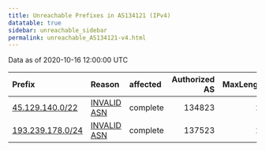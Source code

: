 ```yaml
---
title: Unreachable Prefixes in AS134121 (IPv4)
datatable: true
sidebar: unreachable_sidebar
permalink: unreachable_AS134121-v4.html
---
```


Data as of 2020-10-16 12:00:00 UTC


<div class="datatable-begin"></div>

| Prefix                                                     | Reason                                                                                                   | affected   |   Authorized AS |   MaxLength | Anchor                                         |   unreachable /24s |
|:-----------------------------------------------------------|:---------------------------------------------------------------------------------------------------------|:-----------|----------------:|------------:|:-----------------------------------------------|-------------------:|
| [45.129.140.0/22](https://stat.ripe.net/45.129.140.0/22)   | [INVALID ASN](https://rpki-validator.ripe.net/announcement-preview?asn=AS134121&prefix=45.129.140.0/22)  | complete   |          134823 |          22 | [RIPE](unreachable_RIPE_NCC_RPKI_Root-v4.html) |                  4 |
| [193.239.178.0/24](https://stat.ripe.net/193.239.178.0/24) | [INVALID ASN](https://rpki-validator.ripe.net/announcement-preview?asn=AS134121&prefix=193.239.178.0/24) | complete   |          137523 |          23 | [RIPE](unreachable_RIPE_NCC_RPKI_Root-v4.html) |                  1 |

<div class="datatable-end"></div>